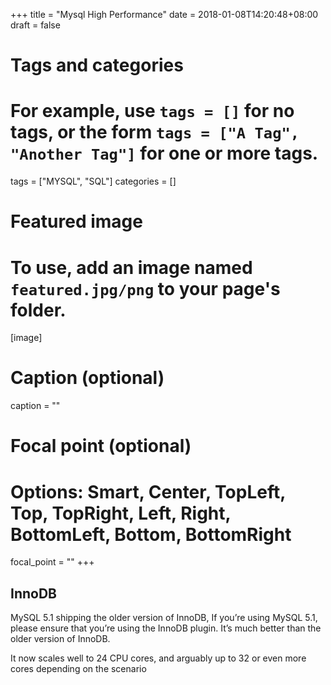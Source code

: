 +++
title = "Mysql High Performance"
date = 2018-01-08T14:20:48+08:00
draft = false

# Tags and categories
# For example, use `tags = []` for no tags, or the form `tags = ["A Tag", "Another Tag"]` for one or more tags.
tags = ["MYSQL", "SQL"]
categories = []

# Featured image
# To use, add an image named `featured.jpg/png` to your page's folder. 
[image]
  # Caption (optional)
  caption = ""

  # Focal point (optional)
  # Options: Smart, Center, TopLeft, Top, TopRight, Left, Right, BottomLeft, Bottom, BottomRight
  focal_point = ""
+++


## InnoDB

MySQL 5.1 shipping the older version of InnoDB, If you’re using MySQL 5.1, please ensure that you’re using the InnoDB
plugin. It’s much better than the older version of InnoDB.

It now scales well to 24 CPU cores, and arguably up to 32 or
even more cores depending on the scenario